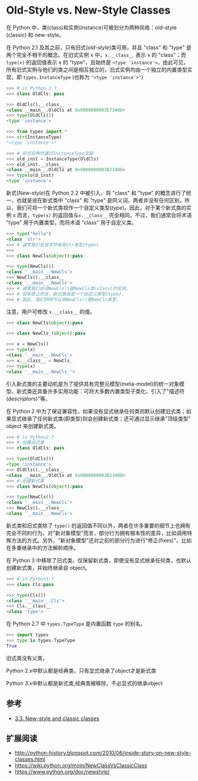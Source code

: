 # Old-Style vs. New-Style Classes

在 Python 中，类(class)和实例(instance)可被划分为两种风格：old-style (classic) 和 new-style。

在 Python 2.1 及其之前，只有旧式(*old-style*)类可用，并且 "class" 和 "type" 是两个完全不相干的概念。在旧式实例 x 中，`x.__class__` 表示 x 的 "class"；而 `type(x)` 的返回值表示 x 的 "type"，且始终是 `<type 'instance'>`。由此可见，所有旧式实例与他们的类之间是相互独立的，旧式实例均由一个独立的内置类型实现，即 `types.InstanceType` (也称为 `"<type 'instance'>"`)

```python
>>> # in Python 2.7
>>> class OldCls: pass

>>> OldCls().__class__
<class __main__.OldCls at 0x0000000003E73408>
>>> type(OldCls())
<type 'instance'>

>>> from types import *
>>> str(InstanceType)
"<type 'instance'>"

>>> # 旧式实例均通过InstanceType实现
>>> old_inst = InstanceType(OldCls)
>>> old_inst.__class__
<class __main__.OldCls at 0x0000000003B23408>
>>> type(old_inst)
<type 'instance'>
```

新式(*New-style*)在 Python 2.2 中被引入，将 "class" 和 "type" 的概念进行了统一，也就是说在新式类中 "class" 和 "type" 是同义词，两者并没有任何区别。所以，我们可将一个新式类视作一个自定义类型(*type*)。因此，对于某个新式类的实例 x 而言，`type(x)` 的返回值与`x.__class__` 完全相同。不过，我们通常会将术语 "type" 用于内置类型，而将术语 "class" 用于自定义类。

```python
>>> type("hello")
<class 'str'>
>>> # 通常我们会说字符串是str类型(type)
>>> 
>>> class NewCls(object):pass

>>> type(NewCls())
<class '__main__.NewCls'>
>>> NewCls().__class__
<class '__main__.NewCls'>
>>> # 通常我们会说NewCls()是NewCls类(class)的实例，
>>> # 但本质上而言，新式类就是一个自定义类型(type)，
>>> # 因此，我们同样可以说NewCls()是NewCls类型，
```

注意，用户可修改 `x.__class__` 的值。

```python
>>> class NewCls(object):pass

>>> class NewCls_(object):pass

>>> x = NewCls()
>>> type(x)
<class '__main__.NewCls'>
>>> x.__class__ = NewCls_
>>> type(x)
<class '__main__.NewCls_'>
```

引入新式类的主要动机是为了提供具有完整元模型(meta-model)的统一对象模型。新式类还具备许多实用功能：可将大多数内置类型子类化、引入了"描述符(*descriptors*)"等。

在 Python 2 中为了保证兼容性，如果没有显式继承任何类则默认创建旧式类；如果显式继承了任何新式类(即类型)则会创建新式类；还可通过显示继承"顶级类型" object 来创建新式类。

```python
>>> # in Python2.7
>>> # 创建旧式类
>>> class OldCls: pass

>>> type(OldCls())
<type 'instance'>
>>> OldCls().__class__
<class __main__.OldCls at 0x0000000003B23408>
>>> # 创建新式类
>>> class NewCls(object):pass

>>> type(NewCls())
<class '__main__.NewCls'>
>>> NewCls().__class__
<class '__main__.NewCls'>
```

新式类和旧式类除了 `type()` 的返回值不同以外，两者在许多重要的细节上也拥有完全不同的行为。对"新对象模型"而言，部分行为拥有根本性的差异，比如调用特殊方法的方式。另外，"新对象模型"还对之前的部分行为进行"修正(fixes)"，比如在多重继承中的方法解析顺序。

在 Python 3 中移除了旧式类，仅保留新式类，即使没有显式继承任何类，也默认创建新式类，并始终继承自 object。

```python
>>> # in Python3.7
>>> class Cls:pass

>>> type(Cls())
<class '__main__.Cls'>
>>> Cls.__class__
<class 'type'>
```







在 Python 2.7 中 `types.TypeType` 是内置函数 `type` 的别名。

```python
>>> import types
>>> type is types.TypeType
True
```

旧式类没有父类，

Python 2.x中默认都是经典类，只有显式继承了object才是新式类

Python 3.x中默认都是新式类,经典类被移除，不必显式的继承object

## 参考

- [3.3. New-style and classic classes](https://docs.python.org/2/reference/datamodel.html#new-style-and-classic-classes)

## 扩展阅读

- http://python-history.blogspot.com/2010/06/inside-story-on-new-style-classes.html
- https://wiki.python.org/moin/NewClassVsClassicClass
- https://www.python.org/doc/newstyle/